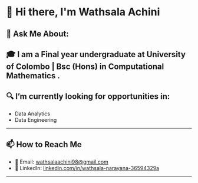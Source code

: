 
# 👋 Hi there, I'm Wathsala Achini

## 💬 Ask Me About:
 🎓   I am a Final year undergraduate at University of Colombo | Bsc (Hons) in Computational Mathematics .
---

## 🔍 I’m currently looking for opportunities in:
- Data Analytics
- Data Engineering

---

## 📫 How to Reach Me
- 📧 Email: [wathsalaachini98@gmail.com](mailto:wathsalaachini98@gmail.com)  
- 💼 LinkedIn: [linkedin.com/in/wathsala-narayana-36594329a](https://www.linkedin.com/in/wathsala-narayana-36594329a/)

---




